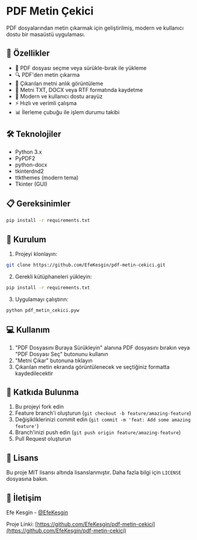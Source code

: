 # PDF Metin Çekici

PDF dosyalarından metin çıkarmak için geliştirilmiş, modern ve kullanıcı dostu bir masaüstü uygulaması.

## 🚀 Özellikler

- 📄 PDF dosyası seçme veya sürükle-bırak ile yükleme
- 🔍 PDF'den metin çıkarma
- 👀 Çıkarılan metni anlık görüntüleme
- 💾 Metni TXT, DOCX veya RTF formatında kaydetme
- 🎯 Modern ve kullanıcı dostu arayüz
- ⚡ Hızlı ve verimli çalışma
- 📊 İlerleme çubuğu ile işlem durumu takibi

## 🛠️ Teknolojiler

- Python 3.x
- PyPDF2
- python-docx
- tkinterdnd2
- ttkthemes (modern tema)
- Tkinter (GUI)

## 📋 Gereksinimler

```bash
pip install -r requirements.txt
```

## 🚀 Kurulum

1. Projeyi klonlayın:
```bash
git clone https://github.com/EfeKesgin/pdf-metin-cekici.git
```

2. Gerekli kütüphaneleri yükleyin:
```bash
pip install -r requirements.txt
```

3. Uygulamayı çalıştırın:
```bash
python pdf_metin_cekici.pyw
```

## 💻 Kullanım

1. "PDF Dosyasını Buraya Sürükleyin" alanına PDF dosyasını bırakın veya "PDF Dosyası Seç" butonunu kullanın
2. "Metni Çıkar" butonuna tıklayın
3. Çıkarılan metin ekranda görüntülenecek ve seçtiğiniz formatta kaydedilecektir

## 🤝 Katkıda Bulunma

1. Bu projeyi fork edin
2. Feature branch'i oluşturun (`git checkout -b feature/amazing-feature`)
3. Değişikliklerinizi commit edin (`git commit -m 'feat: Add some amazing feature'`)
4. Branch'inizi push edin (`git push origin feature/amazing-feature`)
5. Pull Request oluşturun

## 📝 Lisans

Bu proje MIT lisansı altında lisanslanmıştır. Daha fazla bilgi için `LICENSE` dosyasına bakın.

## 📧 İletişim

Efe Kesgin - [@EfeKesgin](https://github.com/EfeKesgin)

Proje Linki: [https://github.com/EfeKesgin/pdf-metin-cekici](https://github.com/EfeKesgin/pdf-metin-cekici) 